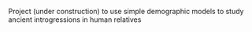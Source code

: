 Project (under construction) to use simple demographic models to study ancient introgressions in human relatives